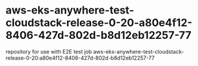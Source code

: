# aws-eks-anywhere-test-cloudstack-release-0-20-a80e4f12-8406-427d-802d-b8d12eb12257-77
repository for use with E2E test job aws-eks-anywhere-test-cloudstack-release-0-20:a80e4f12-8406-427d-802d-b8d12eb12257-77
